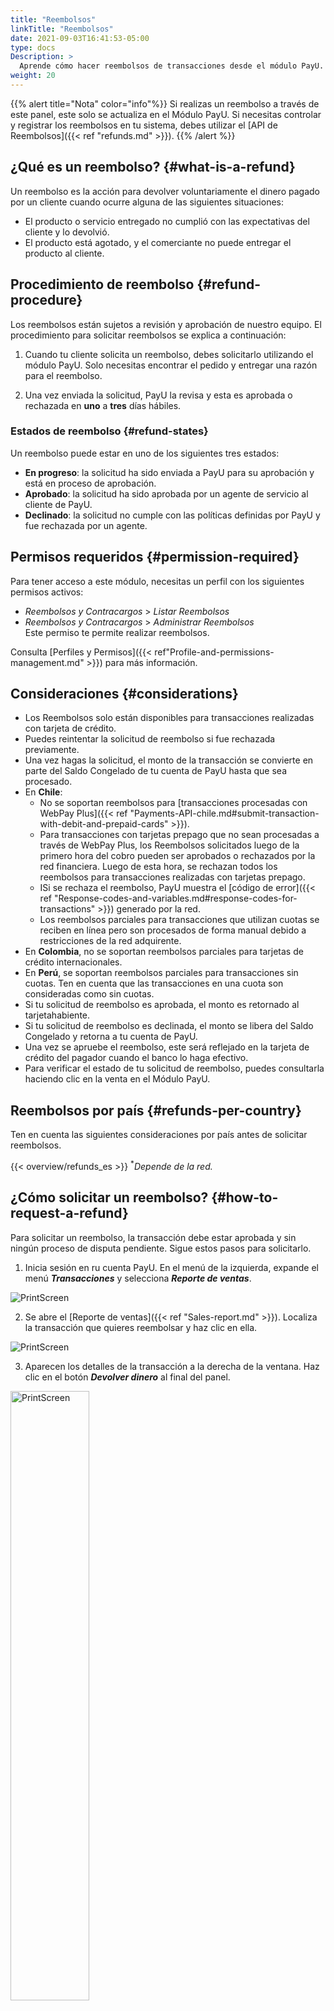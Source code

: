 ```yaml
---
title: "Reembolsos"
linkTitle: "Reembolsos"
date: 2021-09-03T16:41:53-05:00
type: docs
Description: >
  Aprende cómo hacer reembolsos de transacciones desde el módulo PayU. Un reembolso se realiza cuando una tienda decide voluntariamente regresar el dinero al cliente.
weight: 20
---
```


{{% alert title="Nota" color="info"%}}
Si realizas un reembolso a través de este panel, este solo se actualiza en el Módulo PayU. Si necesitas controlar y registrar los reembolsos en tu sistema, debes utilizar el [API de Reembolsos]({{< ref "refunds.md" >}}).
{{% /alert %}}

## ¿Qué es un reembolso? {#what-is-a-refund}
Un reembolso es la acción para devolver voluntariamente el dinero pagado por un cliente cuando ocurre alguna de las siguientes situaciones:
* El producto o servicio entregado no cumplió con las expectativas del cliente y lo devolvió.
* El producto está agotado, y el comerciante no puede entregar el producto al cliente.

## Procedimiento de reembolso {#refund-procedure} 
Los reembolsos están sujetos a revisión y aprobación de nuestro equipo. El procedimiento para solicitar reembolsos se explica a continuación:

1. Cuando tu cliente solicita un reembolso, debes solicitarlo utilizando el módulo PayU. Solo necesitas encontrar el pedido y entregar una razón para el reembolso.

2. Una vez enviada la solicitud, PayU la revisa y esta es aprobada o rechazada en **uno** a **tres** días hábiles.

### Estados de reembolso {#refund-states}
Un reembolso puede estar en uno de los siguientes tres estados:

* **En progreso**: la solicitud ha sido enviada a PayU para su aprobación y está en proceso de aprobación.
* **Aprobado**: la solicitud ha sido aprobada por un agente de servicio al cliente de PayU.
* **Declinado**: la solicitud no cumple con las políticas definidas por PayU y fue rechazada por un agente.

## Permisos requeridos {#permission-required}
Para tener acceso a este módulo, necesitas un perfil con los siguientes permisos activos:

* _Reembolsos y Contracargos_ > _Listar Reembolsos_
* _Reembolsos y Contracargos_ > _Administrar Reembolsos_<br>Este permiso te permite realizar reembolsos.	

Consulta [Perfiles y Permisos]({{< ref"Profile-and-permissions-management.md" >}}) para más información.

## Consideraciones {#considerations}
* Los Reembolsos solo están disponibles para transacciones realizadas con tarjeta de crédito.
* Puedes reintentar la solicitud de reembolso si fue rechazada previamente.
* Una vez hagas la solicitud, el monto de la transacción se convierte en parte del Saldo Congelado de tu cuenta de PayU hasta que sea procesado.
* En **Chile**:
  - No se soportan reembolsos para [transacciones procesadas con WebPay Plus]({{< ref "Payments-API-chile.md#submit-transaction-with-debit-and-prepaid-cards" >}}).
  - Para transacciones con tarjetas prepago que no sean procesadas a través de WebPay Plus, los Reembolsos solicitados luego de la primero hora del cobro pueden ser aprobados o rechazados por la red financiera. Luego de esta hora, se rechazan todos los reembolsos para transacciones realizadas con tarjetas prepago.
  - ISi se rechaza el reembolso, PayU muestra el [código de error]({{< ref "Response-codes-and-variables.md#response-codes-for-transactions" >}}) generado por la red.
  - Los reembolsos parciales para transacciones que utilizan cuotas se reciben en línea pero son procesados de forma manual debido a restricciones de la red adquirente.
* En **Colombia**, no se soportan reembolsos parciales para tarjetas de crédito internacionales.
* En **Perú**, se soportan reembolsos parciales para transacciones sin cuotas. Ten en cuenta que las transacciones en una cuota son consideradas como sin cuotas.
* Si tu solicitud de reembolso es aprobada, el monto es retornado al tarjetahabiente.
* Si tu solicitud de reembolso es declinada, el monto se libera del Saldo Congelado y retorna a tu cuenta de PayU.
* Una vez se apruebe el reembolso, este será reflejado en la tarjeta de crédito del pagador cuando el banco lo haga efectivo.
* Para verificar el estado de tu solicitud de reembolso, puedes consultarla haciendo clic en la venta en el Módulo PayU.

## Reembolsos por país {#refunds-per-country}
Ten en cuenta las siguientes consideraciones por país antes de solicitar reembolsos.

{{< overview/refunds_es >}}
<sup>*</sup>_Depende de la red._

## ¿Cómo solicitar un reembolso? {#how-to-request-a-refund}
Para solicitar un reembolso, la transacción debe estar aprobada y sin ningún proceso de disputa pendiente. Sigue estos pasos para solicitarlo.

1. Inicia sesión en ru cuenta PayU. En el menú de la izquierda, expande el menú _**Transacciones**_ y selecciona _**Reporte de ventas**_.

![PrintScreen](/assets/Refunds/Refunds_es_04.png)

2. Se abre el [Reporte de ventas]({{< ref "Sales-report.md" >}}). Localiza la transacción que quieres reembolsar y haz clic en ella.

![PrintScreen](/assets/Refunds/Refunds_es_05.png)

3. Aparecen los detalles de la transacción a la derecha de la ventana. Haz clic en el botón _**Devolver dinero**_ al final del panel.

<img src="/assets/Refunds/Refunds_es_06.png" alt="PrintScreen" width="50%"/><br>

4. Si necesitas solicitar un reembolso parcial, marca la opción _**Devolver una parte de la compra**_ e ingresa el valor solicitado.

<img src="/assets/Refunds/Refunds_es_08.png" alt="PrintScreen" width="50%"/><br>

5. Ingresa la razón para solicitar el reembolso (parcial o total) y haz clic en _**Devolver dinero**_.

<img src="/assets/Refunds/Refunds_es_07.png" alt="PrintScreen" width="50%"/><br>

6. Aparece el resumen de la solicitud. Mientras PayU procesa el reembolso, el monto del reembolso se congela en tu cuenta. Si se aprueba la solicitud, el monto reembolsado se devuelve al cliente a través del método de pago utilizado.

<img src="/assets/Refunds/Refunds_es_09.png" alt="PrintScreen" width="50%"/><br>

7. Una vez aprobada la solicitud, el estado aparece en la venta.

<img src="/assets/Refunds/Refunds_es_10.png" alt="PrintScreen" width="50%"/><br>

## Obtener la confirmación del reembolso {#getting-the-refund-confirmation}
Cuando el reembolso haya sido aprobado, puedes generar un recibo o enviar el comprobante al pagador. Para esto, sigue las instrucciones dependiendo de la operación que quieras realizar.

### Generar el recibo del reembolso {#generate-the-refund-receipt}
Para generar el recibo del reembolso, encuentra la venta reembolsada y haz clic en el botón de impresoa ubicado en la esquina superior derecha del panel de detalles de la transacción.

<img src="/assets/Refunds/Refunds_es_11.png" alt="PrintScreen" width="50%"/><br>

Se abren las opciones de impresión de tu navegador, aquí puedes imprimirlo físicamente o guardarlo en formato PDF. La siguiente imagen corresponde a las opciones de impresión de Google Chrome.

![PrintScreen](/assets/Refunds/Refunds_es_12.png)

{{% alert title="Advertencia" color="warning"%}}
La opción _Guardar como PDF_ depende de tu navegador. Si tu navegador no soporta esta opción, solo podrás imprimirlo utilizando una impresora.
{{% /alert %}}

### Enviar el comprobante del reembolso al pagador {#send-the-refund-confirmation-to-the-payer}
Junto con la funcionalidad de impresión, también puedes enviar un correo de confirmación al pagador informando el resultado del reembolso. Esta opción se encuentra en la sección _**Acciones**_ al final del panel de detalles de la transacción.

<img src="/assets/Refunds/Refunds_es_13.png" alt="PrintScreen" width="50%"/><br>

Una vez haces clic en este botón, el pagador recibe un correo electrónico con los detalles del reembolso.

<img src="/assets/Refunds/Refunds_en_14.png" alt="PrintScreen" width="50%"/><br>

{{% alert title="Nota" color="info"%}}
Puedes habilitar el envío automático de la confirmación de reembolso al pagador. Para conocer más detalles sobre esta opción, consulta a tu representante de ventas.
{{% /alert %}}